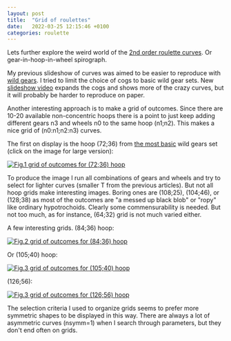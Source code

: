 ```yaml
---
layout: post
title:  "Grid of roulettes"
date:   2022-03-25 12:15:46 +0100
categories: roulette
---
```



Lets further explore the weird world of the [2nd order roulette curves][my-article-1]. Or gear-in-hoop-in-wheel spirograph.


My previous slideshow of curves was aimed to be easier to reproduce with [wild gears][wild_gears_compact].
I tried to limit the choice of cogs to basic wild gear sets.
New [slideshow video][youtube-slideshow-2] expands the cogs and shows more of the crazy curves, but it will probably be harder to reproduce on paper.


Another interesting approach is to make a grid of outcomes.  Since
there are 10-20 available non-concentric hoops
there is a point to just keep adding different gears n3 and wheels n0 to the
same hoop (n1;n2). This makes a nice grid of (n0:n1;n2:n3) curves.


The first on display is the hoop (72;36) from [the most basic][wild_gears_compact] wild gears set (click on the image for large version):


<a href="../../../../images/a002-grid-072_036-8x5-large.png"><img src="../../../../images/a002-grid-072_036-8x5-small.png" alt="Fig.1 grid of outcomes for (72;36) hoop"></a>


To produce the image I run all combinations of gears and wheels and try to select for lighter curves (smaller T from the previous articles).
But not all hoop grids make interesting images. 
Boring ones are (108;25), (104;46), or (128;38) as most of the outcomes are "a messed up black blob" or "ropy" like ordinary hypotrochoids.
Clearly some commensurability is needed.
But not too much, as for instance, (64;32) grid is not much varied either.


A few interesting grids.  (84;36) hoop:


<a href="../../../../images/a002-grid-084_036-8x5-large.png"><img src="../../../../images/a002-grid-084_036-8x5-small.png" alt="Fig.2 grid of outcomes for (84;36) hoop"></a>


Or (105;40) hoop:


<a href="../../../../images/a002-grid-105_040-8x5-large.png"><img src="../../../../images/a002-grid-105_040-8x5-small.png" alt="Fig.3 grid of outcomes for (105;40) hoop"></a>


(126;56):


<a href="../../../../images/a002-grid-126_056-8x5-large.png"><img src="../../../../images/a002-grid-126_056-8x5-small.png" alt="Fig.3 grid of outcomes for (126;56) hoop"></a>


The selection criteria I used to organize grids seems to prefer more symmetric shapes to be displayed in this way.
There are always a lot of asymmetric curves (nsymm=1) when I search through parameters, but they don't end often on grids.



[my-article-1]:          https://glagolj.github.io/gg-blog/roulette/2022/03/14/second-order-roulette.html
[youtube-slideshow-2]:   https://youtu.be/BgFl_mQqJh4
[wild_gears_compact]:    https://www.wildgears.com/compact-gear-set.html

